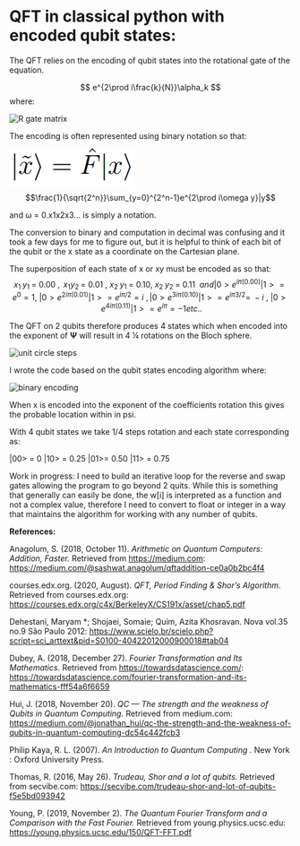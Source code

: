 # QFT in classical python with encoded qubit states:

 The QFT relies on the encoding of qubit states into the rotational gate of the equation. 

$$
e^{2\prod i\frac{k}{N}}\alpha_k
$$
where: 

![R gate matrix](images/rgate.jpeg)

The encoding is often represented using binary notation so that:

![equation](images/tildaX.png)$$\frac{1}{\sqrt{2^n}}\sum_{y=0}^{2^n-1}e^{2\prod i\omega y}|y$$

 and ω  = 0.x1x2x3… is simply a notation.

The conversion to binary and computation in decimal was confusing and it took a few days for me to figure out, but it is helpful to think of each bit of the qubit or the x state as a coordinate on the Cartesian plane.

The superposition of each state of x­­­ or xy must be encoded as so that:
$$
x_{1\ }y_{1\ }=\ 0.00\ ,{\ x}_1y_{2\ }=\ 0.01\ ,\ x_{2\ }y_{1\ }=\ 0.10,\ x_{2\ }y_{2\ }=\ 0.11\ \  and
 |0>e^{i\pi\left(0.00\right)}|1>=e^0=1,\ |0>e^{2i\pi\left(0.01\right)}|1>=e^{i\pi/2}=i\ ,|0>e^{3i\pi(0.10)}|1>=e^{i\pi3/2}=\ -i\ ,\ |0>{\ e}^{4i\pi(0.11)}|1>=e^{i\pi}=-1  etc..
 $$
 
The QFT on 2 qubits therefore produces 4 states which when encoded into the exponent of **Ψ** will result in 4 ¼ rotations on the Bloch sphere.

![unit circle steps](images/2qrotations.jpeg)

I wrote the code based on the qubit states encoding algorithm where:

![binary encoding](images/w.jpeg)

When x is encoded into the exponent of the coefficients rotation this gives the probable location within in psi. 

With 4 qubit states we take 1/4 steps rotation and each state corresponding as:

|00> = 0
|10> = 0.25
|01>= 0.50
|11> = 0.75

Work in progress:
I need to build an iterative loop for the reverse and swap gates allowing the program to go beyond 2 quits. While this is something that generally can easily be done, the w[i] is interpreted as a function and not a complex value, therefore I need to convert to float or integer in a way that maintains the algorithm for working with any number of qubits.

**References:**

Anagolum, S. (2018, October 11). _Arithmetic on Quantum Computers: Addition, Faster._ Retrieved from https://medium.com: https://medium.com/@sashwat.anagolum/qftaddition-ce0a0b2bc4f4

courses.edx.org. (2020, August). _QFT, Period Finding & Shor’s Algorithm_. Retrieved from courses.edx.org: https://courses.edx.org/c4x/BerkeleyX/CS191x/asset/chap5.pdf

Dehestani, Maryam *; Shojaei, Somaie; Quím, Azita Khosravan. Nova vol.35 no.9 São Paulo 2012: https://www.scielo.br/scielo.php?script=sci_arttext&pid=S0100-40422012000900018#tab04

Dubey, A. (2018, December 27). _Fourier Transformation and Its Mathematics._ Retrieved from https://towardsdatascience.com/: https://towardsdatascience.com/fourier-transformation-and-its-mathematics-fff54a6f6659

Hui, J. (2018, November 20). _QC — The strength and the weakness of Qubits in Quantum Computing_. Retrieved from medium.com: https://medium.com/@jonathan_hui/qc-the-strength-and-the-weakness-of-qubits-in-quantum-computing-dc54c442fcb3

Philip Kaya, R. L. (2007). _An Introduction to Quantum Computing ._ New York : Oxford University Press.

Thomas, R. (2016, May 26). _Trudeau, Shor and a lot of qubits._ Retrieved from secvibe.com: https://secvibe.com/trudeau-shor-and-lot-of-qubits-f5e5bd093942

Young, P. (2019, November 2). _The Quantum Fourier Transform and a Comparison with the Fast Fourier._ Retrieved from young.physics.ucsc.edu: https://young.physics.ucsc.edu/150/QFT-FFT.pdf